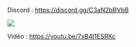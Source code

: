 Discord : https://discord.gg/C3aN2bBVbB

<img src="https://i.imgur.com/EbGSV0X.png">

Vidéo : https://youtu.be/7xB4I1ESRKc
